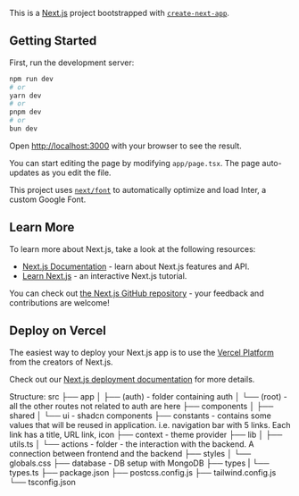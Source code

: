 This is a [Next.js](https://nextjs.org/) project bootstrapped with [`create-next-app`](https://github.com/vercel/next.js/tree/canary/packages/create-next-app).

## Getting Started

First, run the development server:

```bash
npm run dev
# or
yarn dev
# or
pnpm dev
# or
bun dev
```

Open [http://localhost:3000](http://localhost:3000) with your browser to see the result.

You can start editing the page by modifying `app/page.tsx`. The page auto-updates as you edit the file.

This project uses [`next/font`](https://nextjs.org/docs/basic-features/font-optimization) to automatically optimize and load Inter, a custom Google Font.

## Learn More

To learn more about Next.js, take a look at the following resources:

- [Next.js Documentation](https://nextjs.org/docs) - learn about Next.js features and API.
- [Learn Next.js](https://nextjs.org/learn) - an interactive Next.js tutorial.

You can check out [the Next.js GitHub repository](https://github.com/vercel/next.js/) - your feedback and contributions are welcome!

## Deploy on Vercel

The easiest way to deploy your Next.js app is to use the [Vercel Platform](https://vercel.com/new?utm_medium=default-template&filter=next.js&utm_source=create-next-app&utm_campaign=create-next-app-readme) from the creators of Next.js.

Check out our [Next.js deployment documentation](https://nextjs.org/docs/deployment) for more details.

Structure:
src
├── app
│   ├── (auth) - folder containing auth
│   └── (root) - all the other routes not related to auth are here
├── components
│   ├── shared
│   └── ui - shadcn components
├── constants - contains some values that will be reused in application. i.e. navigation bar with 5 links. Each link has a title, URL link, icon
├── context - theme provider
├── lib
│   ├── utils.ts
│   └── actions - folder - the interaction with the backend. A connection between frontend and the backend
├── styles
│   └── globals.css
├── database - DB setup with MongoDB
├── types
|   └── types.ts
├── package.json
├── postcss.config.js
├── tailwind.config.js
└── tsconfig.json